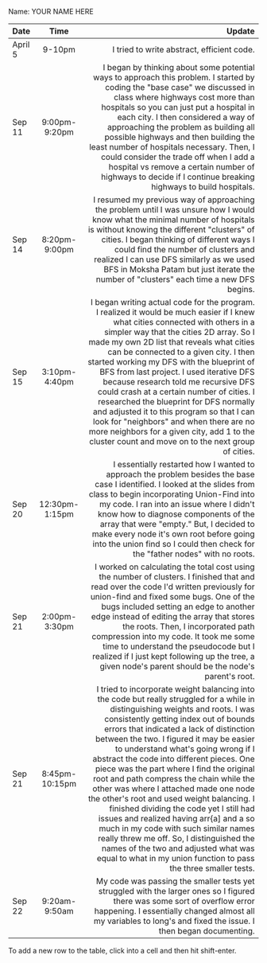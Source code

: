 Name: YOUR NAME HERE

| Date    |      Time      |                                                                                                                                                                                                                                                                                                                                                                                                                                                                                                                                                                                                                                                                                                                                                                                                                     Update |
|:--------|:--------------:|---------------------------------------------------------------------------------------------------------------------------------------------------------------------------------------------------------------------------------------------------------------------------------------------------------------------------------------------------------------------------------------------------------------------------------------------------------------------------------------------------------------------------------------------------------------------------------------------------------------------------------------------------------------------------------------------------------------------------------------------------------------------------------------------------------------------------:|
| April 5 |     9-10pm     |                                                                                                                                                                                                                                                                                                                                                                                                                                                                                                                                                                                                                                                                                                                                                                                 I tried to write abstract, efficient code. |
| Sep 11  | 9:00pm-9:20pm  |                                                                                                                                                                                                                                                                                     I began by thinking about some potential ways to approach this problem. I started by coding the "base case" we discussed in class where highways cost more than hospitals so you can just put a hospital in each city. I then considered a way of approaching the problem as building all possible highways and then building the least number of hospitals necessary. Then, I could consider the trade off when I add a hospital vs remove a certain number of highways to decide if I continue breaking highways to build hospitals. |
| Sep 14  | 8:20pm-9:00pm  |                                                                                                                                                                                                                                                                                                                                                                                                                      I resumed my previous way of approaching the problem until I was unsure how I would know what the minimal number of hospitals is without knowing the different "clusters" of cities. I began thinking of different ways I could find the number of clusters and realized I can use DFS similarly as we used BFS in Moksha Patam but just iterate the number of "clusters" each time a new DFS begins. |
| Sep 15  | 3:10pm-4:40pm  |                                                                                                                                     I began writing actual code for the program. I realized it would be much easier if I knew what cities connected with others in a simpler way that the cities 2D array. So I made my own 2D list that reveals what cities can be connected to a given city. I then started working my DFS with the blueprint of BFS from last project. I used iterative DFS because research told me recursive DFS could crash at a certain number of cities. I researched the blueprint for DFS normally and adjusted it to this program so that I can look for "neighbors" and when there are no more neighbors for a given city, add 1 to the cluster count and move on to the next group of cities. |
| Sep 20  | 12:30pm-1:15pm |                                                                                                                                                                                                                                                                                                                                                                                         I essentially restarted how I wanted to approach the problem besides the base case I identified. I looked at the slides from class to begin incorporating Union-Find into my code. I ran into an issue where I didn't know how to diagnose components of the array that were "empty." But, I decided to make every node it's own root before going into the union find so I could then check for the "father nodes" with no roots. |
| Sep 21  | 2:00pm-3:30pm  |                                                                                                                                                                                                                                                                                                                   I worked on calculating the total cost using the number of clusters. I finished that and read over the code I'd written previously for union-find and fixed some bugs. One of the bugs included setting an edge to another edge instead of editing the array that stores the roots. Then, I incorporated path compression into my code. It took me some time to understand the pseudocode but I realized if I just kept following up the tree, a given node's parent should be the node's parent's root. |
| Sep 21  | 8:45pm-10:15pm | I tried to incorporate weight balancing into the code but really struggled for a while in distinguishing weights and roots. I was consistently getting index out of bounds errors that indicated a lack of distinction between the two. I figured it may be easier to understand what's going wrong if I abstract the code into different pieces. One piece was the part where I find the original root and path compress the chain while the other was where I attached made one node the other's root and used weight balancing. I finished dividing the code yet I still had issues and realized having arr{a] and a so much in my code with such similar names really threw me off. So, I distinguished the names of the two and adjusted what was equal to what in my union function to pass the three smaller tests. |
| Sep 22  | 9:20am-9:50am  |                                                                                                                                                                                                                                                                                                                                                                                                                                                                                                                                                                              My code was passing the smaller tests yet struggled with the larger ones so I figured there was some sort of overflow error happening. I essentially changed almost all my variables to long's and fixed the issue. I then began documenting. |


To add a new row to the table, click into a cell and then hit shift-enter.